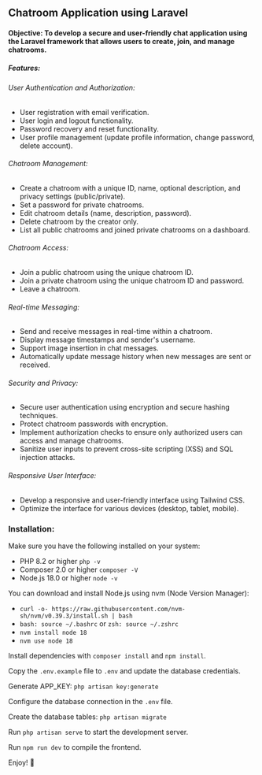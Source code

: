 ## Chatroom Application using Laravel

#### Objective: To develop a secure and user-friendly chat application using the Laravel framework that allows users to create, join, and manage chatrooms.

##### Features:

###### User Authentication and Authorization:
*  User registration with email verification.
*  User login and logout functionality.
*  Password recovery and reset functionality.
*  User profile management (update profile information, change password, delete account).

###### Chatroom Management:
*  Create a chatroom with a unique ID, name, optional description, and privacy settings (public/private).
*  Set a password for private chatrooms.
*  Edit chatroom details (name, description, password).
*  Delete chatroom by the creator only.
*  List all public chatrooms and joined private chatrooms on a dashboard.

###### Chatroom Access:
*  Join a public chatroom using the unique chatroom ID.
*  Join a private chatroom using the unique chatroom ID and password.
*  Leave a chatroom.

###### Real-time Messaging:
*  Send and receive messages in real-time within a chatroom.
*  Display message timestamps and sender's username.
*  Support image insertion in chat messages.
*  Automatically update message history when new messages are sent or received.

###### Security and Privacy:
*  Secure user authentication using encryption and secure hashing techniques.
*  Protect chatroom passwords with encryption.
*  Implement authorization checks to ensure only authorized users can access and manage chatrooms.
*  Sanitize user inputs to prevent cross-site scripting (XSS) and SQL injection attacks.

###### Responsive User Interface:
*  Develop a responsive and user-friendly interface using Tailwind CSS.
*  Optimize the interface for various devices (desktop, tablet, mobile).

### Installation:
Make sure you have the following installed on your system:
* PHP 8.2 or higher `php -v`
* Composer 2.0 or higher `composer -V`
* Node.js 18.0 or higher `node -v`

You can download and install Node.js using nvm (Node Version Manager):
* `curl -o- https://raw.githubusercontent.com/nvm-sh/nvm/v0.39.3/install.sh | bash`
* `bash: source ~/.bashrc` or `zsh: source ~/.zshrc`
* `nvm install node 18`
* `nvm use node 18`

Install dependencies with `composer install` and `npm install`.

Copy the `.env.example` file to `.env` and update the database credentials.

Generate APP_KEY: `php artisan key:generate`

Configure the database connection in the `.env` file.

Create the database tables: `php artisan migrate`

Run `php artisan serve` to start the development server.

Run `npm run dev` to compile the frontend.

Enjoy! 🤟


